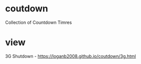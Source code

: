 # coutdown
Collection of Countdown Timres
# view
3G Shutdown - https://loganb2008.github.io/coutdown/3g.html
